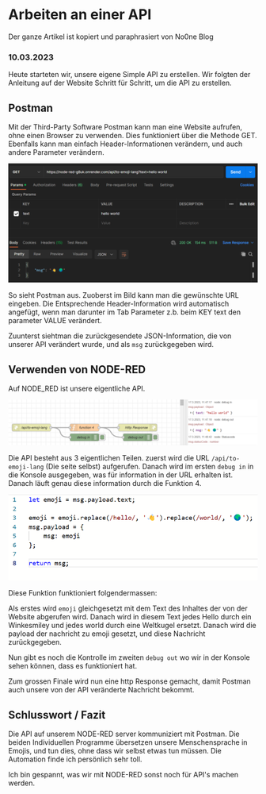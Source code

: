 # Arbeiten an einer API
Der ganze Artikel ist kopiert und paraphrasiert von No0ne Blog
### 10.03.2023
Heute starteten wir, unsere eigene Simple API zu erstellen. Wir folgten der Anleitung auf der Website Schritt für Schritt, um die API zu erstellen.

## Postman

Mit der Third-Party Software Postman kann man eine Website aufrufen, ohne einen Browser zu verwenden. Dies funktioniert über die Methode GET. Ebenfalls kann man einfach Header-Informationen verändern, und auch andere Parameter verändern.

![](images/postman.png)

So sieht Postman aus. Zuoberst im Bild kann man die gewünschte URL eingeben. Die Entsprechende Header-Information wird automatisch angefügt, wenn man darunter im Tab Parameter z.b. beim KEY text den parameter VALUE verändert.

Zuunterst siehtman die zurückgesendete JSON-Information, die von unserer API verändert wurde, und als `msg` zurückgegeben wird.

## Verwenden von NODE-RED

Auf NODE_RED ist unsere eigentliche API.

![](images/node-red-api.png)

Die API besteht aus 3 eigentlichen Teilen.
zuerst wird die URL `/api/to-emoji-lang` (Die seite selbst) aufgerufen. Danach wird im ersten `debug in` in die Konsole ausgegeben, was für information in der URL erhalten ist. Danach läuft genau diese information durch die Funktion 4.

![](images/function4.png)

Diese Funktion funktioniert folgendermassen:

Als erstes wird `emoji` gleichgesetzt mit dem Text des Inhaltes der von der Website abgerufen wird. Danach wird in diesem Text jedes Hello durch ein Winkesmiley und jedes world durch eine Weltkugel ersetzt. Danach wird die payload der nachricht zu emoji gesetzt, und diese Nachricht zurückgegeben.

Nun gibt es noch die Kontrolle im zweiten `debug out` wo wir in der Konsole sehen können, dass es funktioniert hat. 

Zum grossen Finale wird nun eine http Response gemacht, damit Postman auch unsere von der API veränderte Nachricht bekommt.

## Schlusswort / Fazit

Die API auf unserem NODE-RED server kommuniziert mit Postman. Die beiden Individuellen Programme übersetzen unsere Menschensprache in Emojis, und tun dies, ohne dass wir selbst etwas tun müssen. Die Automation finde ich persönlich sehr toll.

Ich bin gespannt, was wir mit NODE-RED sonst noch für API's machen werden.

